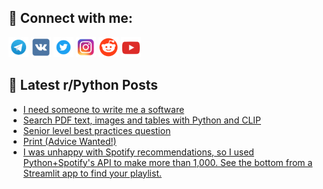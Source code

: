 ## 🔎 Connect with me:
[<img src="https://github.com/bullbesh/bullbesh/blob/main/images/Telegram.png" width="32" height="32" />](https://t.me/bullbesh)
[<img src="https://github.com/bullbesh/bullbesh/blob/main/images/VK.png" width="32" height="32" />](https://vk.com/bullbesh)
[<img src="https://github.com/bullbesh/bullbesh/blob/main/images/Twitter.png" width="32" height="32" />](https://twitter.com/bullbesh1)
[<img src="https://github.com/bullbesh/bullbesh/blob/main/images/Instagram.png" width="32" height="32" />](https://www.instagram.com/bullbesh)
[<img src="https://github.com/bullbesh/bullbesh/blob/main/images/Reddit.png" width="32" height="32" />](https://www.reddit.com/user/bullbesh)
[<img src="https://github.com/bullbesh/bullbesh/blob/main/images/YouTube.png" width="32" height="32" />](https://www.youtube.com/channel/UCtfjRs6uzgq5mfm8S06WTcg)

## 📕 Latest r/Python Posts
<!-- BLOG-POST-LIST:START -->
- [I need someone to write me a software](https://www.reddit.com/r/Python/comments/wwdhjy/i_need_someone_to_write_me_a_software/)
- [Search PDF text, images and tables with Python and CLIP](https://www.reddit.com/r/Python/comments/wwbq75/search_pdf_text_images_and_tables_with_python_and/)
- [Senior level best practices question](https://www.reddit.com/r/Python/comments/wwa3yi/senior_level_best_practices_question/)
- [Print &lpar;Advice Wanted!&rpar;](https://www.reddit.com/r/Python/comments/wwa2zp/print_advice_wanted/)
- [I was unhappy with Spotify recommendations, so I used Python+Spotify&#39;s API to make more than 1,000. See the bottom from a Streamlit app to find your playlist.](https://www.reddit.com/r/Python/comments/ww84sv/i_was_unhappy_with_spotify_recommendations_so_i/)
<!-- BLOG-POST-LIST:END -->
